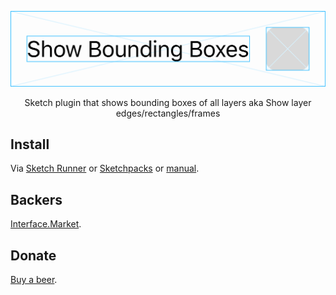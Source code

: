 <div align="center">

![logo](res/logo.png)

Sketch plugin that shows bounding boxes of all layers aka Show layer edges/rectangles/frames

</div>

## Install

Via [Sketch Runner](http://sketchrunner.com) or [Sketchpacks](https://sketchpacks.com/pravdomil/Sketch-Show-Bounding-Boxes) or [manual](../../releases).

## Backers

[Interface.Market](https://interface.market).

## Donate

[Buy a beer](https://www.paypal.com/cgi-bin/webscr?cmd=_s-xclick&hosted_button_id=BCL2X3AFQBAP2&item_name=Sketch%20Show%20Bounding%20Boxes%20Beer).
